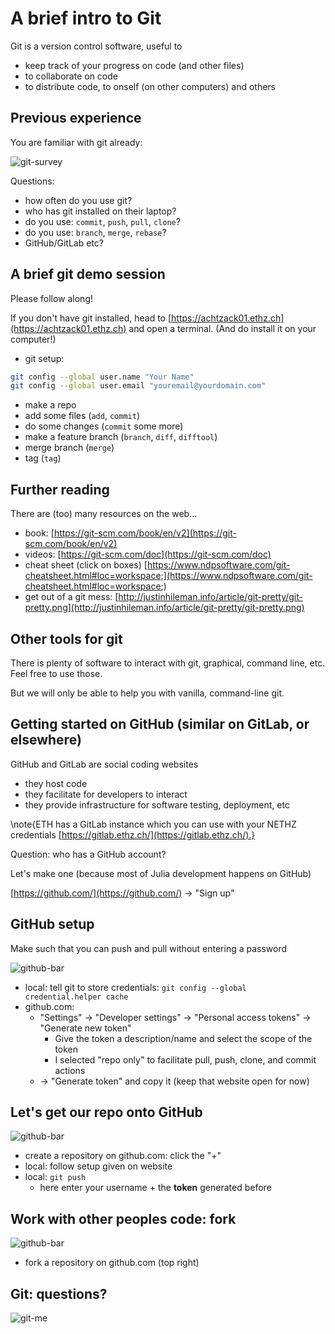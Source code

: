 <!--This file was generated, do not modify it.-->
# A brief intro to Git

Git is a version control software, useful to
- keep track of your progress on code (and other files)
- to collaborate on code
- to distribute code, to onself (on other computers) and others

## Previous experience

You are familiar with git already:

![git-survey](../assets/literate_figures/survey-git-question.png)

Questions:
- how often do you use git?
- who has git installed on their laptop?
- do you use: `commit`, `push`, `pull`, `clone`?
- do you use: `branch`, `merge`, `rebase`?
- GitHub/GitLab etc?

## A brief git demo session

Please follow along!

If you don't have git installed, head to [https://achtzack01.ethz.ch](https://achtzack01.ethz.ch) and open a terminal. (And do install it on your computer!)

- git setup:

```sh
git config --global user.name "Your Name"
git config --global user.email "youremail@yourdomain.com"
```
- make a repo
- add some files (`add`, `commit`)
- do some changes (`commit` some more)
- make a feature branch (`branch`, `diff`, `difftool`)
- merge branch (`merge`)
- tag (`tag`)

## Further reading

There are (too) many resources on the web...
- book: [https://git-scm.com/book/en/v2](https://git-scm.com/book/en/v2)
- videos: [https://git-scm.com/doc](https://git-scm.com/doc)
- cheat sheet (click on boxes) [https://www.ndpsoftware.com/git-cheatsheet.html#loc=workspace;](https://www.ndpsoftware.com/git-cheatsheet.html#loc=workspace;)
- get out of a git mess: [http://justinhileman.info/article/git-pretty/git-pretty.png](http://justinhileman.info/article/git-pretty/git-pretty.png)

## Other tools for git
There is plenty of software to interact with git, graphical, command line, etc.  Feel free to use those.

But we will only be able to help you with vanilla, command-line git.

## Getting started on GitHub (similar on GitLab, or elsewhere)

GitHub and GitLab are social coding websites
  - they host code
  - they facilitate for developers to interact
  - they provide infrastructure for software testing, deployment, etc

\note{ETH has a GitLab instance which you can use with your NETHZ credentials [https://gitlab.ethz.ch/](https://gitlab.ethz.ch/).}

Question: who has a GitHub account?

Let's make one (because most of Julia development happens on GitHub)

[https://github.com/](https://github.com/) -> "Sign up"

## GitHub setup

Make such that you can push and pull without entering a password

![github-bar](../assets/literate_figures/github-bar.png)

- local: tell git to store credentials:
  `git config --global credential.helper cache`
- github.com:
  - "Settings" -> "Developer settings" -> "Personal access tokens" -> "Generate new token"
    - Give the token a description/name and select the scope of the token
    - I selected "repo only" to facilitate pull, push, clone, and commit actions
  - -> "Generate token" and copy it (keep that website open for now)

## Let's get our repo onto GitHub

![github-bar](../assets/literate_figures/github-bar.png)

- create a repository on github.com: click the "+"
- local: follow setup given on website
- local: `git push`
  - here enter your username + the **token** generated before

## Work with other peoples code: fork

![github-bar](../assets/literate_figures/github-bar.png)

- fork a repository on github.com (top right)

## Git: questions?

![git-me](../assets/literate_figures/git-me.png)

